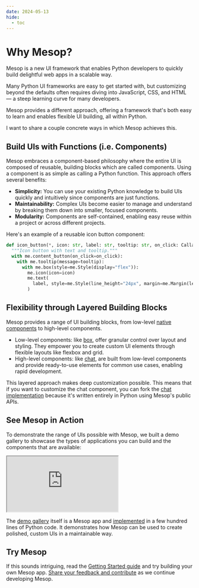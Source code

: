 ```yaml
---
date: 2024-05-13
hide:
  - toc
---
```


# Why Mesop?

Mesop is a new UI framework that enables Python developers to quickly build delightful web apps in a scalable way.

Many Python UI frameworks are easy to get started with, but customizing beyond the defaults often requires diving into JavaScript, CSS, and HTML — a steep learning curve for many developers.

Mesop provides a different approach, offering a framework that's both easy to learn and enables flexible UI building, all within Python.

I want to share a couple concrete ways in which Mesop achieves this.

## Build UIs with Functions (i.e. Components)

Mesop embraces a component-based philosophy where the entire UI is composed of reusable, building blocks which are called components. Using a component is as simple as calling a Python function. This approach offers several benefits:

- **Simplicity:** You can use your existing Python knowledge to build UIs quickly and intuitively since components are just functions.
- **Maintainability:** Complex UIs become easier to manage and understand by breaking them down into smaller, focused components.
- **Modularity:** Components are self-contained, enabling easy reuse within a project or across different projects.

Here's an example of a reusable icon button component:

```python
def icon_button(*, icon: str, label: str, tooltip: str, on_click: Callable):
  """Icon button with text and tooltip."""
  with me.content_button(on_click=on_click):
    with me.tooltip(message=tooltip):
      with me.box(style=me.Style(display="flex")):
        me.icon(icon=icon)
        me.text(
          label, style=me.Style(line_height="24px", margin=me.Margin(left=5))
        )

```

## Flexibility through Layered Building Blocks

Mesop provides a range of UI building blocks, from low-level [native components](https://google.github.io/mesop/guides/components/#native-components) to high-level components.

- Low-level components: like [box](../../components/box.md), offer granular control over layout and styling. They empower you to create custom UI elements through flexible layouts like flexbox and grid.
- High-level components: like [chat](../../components/chat.md), are built from low-level components and provide ready-to-use elements for common use cases, enabling rapid development.

This layered approach makes deep customization possible. This means that if you want to customize the chat component, you can fork the [chat implementation](https://github.com/google/mesop/blob/main/mesop/labs/chat.py) because it's written entirely in Python using Mesop's public APIs.

## See Mesop in Action

To demonstrate the range of UIs possible with Mesop, we built a demo gallery to showcase the types of applications you can build and the components that are available:

<iframe class="immersive-demo" src="https://google.github.io/mesop/demo/"></iframe>

 The [demo gallery](https://mesop-y677hytkra-uc.a.run.app/) itself is a Mesop app and [implemented](https://github.com/google/mesop/blob/d0b3e286d0dd9de49eb1d5e3bbc1ab84e96a6d08/demo/main.py) in a few hundred lines of Python code. It demonstrates how Mesop can be used to create polished, custom UIs in a maintainable way.

## Try Mesop

If this sounds intriguing, read the [Getting Started guide](../../getting_started.md) and try building your own Mesop app. [Share your feedback and contribute](https://github.com/google/mesop/issues) as we continue developing Mesop.
